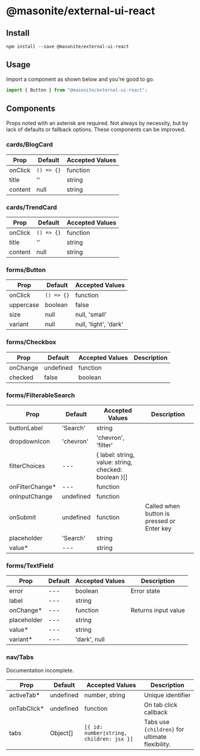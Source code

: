 # @masonite/external-ui-react

## Install

```shell
npm install --save @masonite/external-ui-react
```

## Usage

Import a component as shown below and you're good to go.

```js
import { Button } from "@masonite/external-ui-react";
```

## Components

Props noted with an asterisk are required. Not always by necessity, but by lack of defaults or fallback options. These components can be improved.

### cards/BlogCard

| Prop    | Default    | Accepted Values |
| ------- | ---------- | --------------- |
| onClick | `() => {}` | function        |
| title   | ''         | string          |
| content | null       | string          |

### cards/TrendCard

| Prop    | Default    | Accepted Values |
| ------- | ---------- | --------------- |
| onClick | `() => {}` | function        |
| title   | ''         | string          |
| content | null       | string          |

### forms/Button

| Prop      | Default    | Accepted Values       |
| --------- | ---------- | --------------------- |
| onClick   | `() => {}` | function              |
| uppercase | boolean    | false                 |
| size      | null       | null, 'small'         |
| variant   | null       | null, 'light', 'dark' |

### forms/Checkbox

| Prop     | Default   | Accepted Values | Description |
| -------- | --------- | --------------- | ----------- |
| onChange | undefined | function        |             |
| checked  | false     | boolean         |             |

### forms/FilterableSearch

| Prop             | Default   | Accepted Values                                      | Description                                |
| ---------------- | --------- | ---------------------------------------------------- | ------------------------------------------ |
| buttonLabel      | 'Search'  | string                                               |                                            |
| dropdownIcon     | 'chevron' | 'chevron', 'filter'                                  |                                            |
| filterChoices    | ---       | { label: string, value: string, checked: boolean }[] |                                            |
| onFilterChange\* | ---       | function                                             |                                            |
| onInputChange    | undefined | function                                             |                                            |
| onSubmit         | undefined | function                                             | Called when button is pressed or Enter key |
| placeholder      | 'Search'  | string                                               |                                            |
| value\*          | ---       | string                                               |                                            |

### forms/TextField

| Prop        | Default | Accepted Values | Description         |
| ----------- | ------- | --------------- | ------------------- |
| error       | ---     | boolean         | Error state         |
| label       | ---     | string          |                     |
| onChange\*  | ---     | function        | Returns input value |
| placeholder | ---     | string          |                     |
| value\*     | ---     | string          |                     |
| variant\*   | ---     | 'dark', null    |                     |

### nav/Tabs

Documentation incomplete.

| Prop         | Default   | Accepted Values                           | Description                                     |
| ------------ | --------- | ----------------------------------------- | ----------------------------------------------- |
| activeTab\*  | undefined | number, string                            | Unique identifier                               |
| onTabClick\* | undefined | function                                  | On tab click callback                           |
| tabs         | Object[]  | `[{ id: number\|string, children: jsx }]` | Tabs use `{children}` for ultimate flexibility. |
